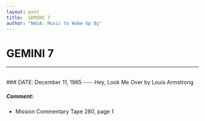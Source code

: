 ```yaml
---
layout: post
title:  GEMINI 7
author: "NASA: Music to Wake Up By"
---
```


# GEMINI 7
----
<br/>
### DATE: December 11, 1965
----
Hey, Look Me Over by Louis Armstrong

##### Comment:
* Mission Commentary Tape 280, page 1

